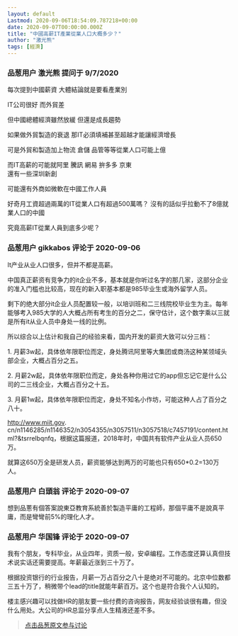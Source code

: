 ```yaml
---
layout: default
Lastmod: 2020-09-06T18:54:09.787218+00:00
date: 2020-09-07T00:00:00.000Z
title: "中國高薪IT產業從業人口大概多少？"
author: "激光熊"
tags: [經濟]
---
```



### 品葱用户 **激光熊** 提问于 9/7/2020
    
每次提到中國薪資 大體結論就是要看產業別  
  
IT公司很好 而外貿差  
  
但中國總體經濟雖然放緩 但還是成長趨勢  
  
如果做外貿製造的衰退 那IT必須填補甚至超越才能讓經濟增長  
  
可是外貿和製造加上物流 倉儲 品管等等從業人口可能上億  
  
而IT高薪的可能就阿里 騰訊 網易 拚多多 京東  
還有一些深圳新創  
  
可能還有外商如微軟在中國工作人員  
  
好奇月工資超過兩萬的IT從業人口有超過500萬嗎？ 沒有的話似乎拉動不了8億就業人口的中國  
  
究竟高薪IT從業人員到底多少呢？
    
                

### 品葱用户 **gikkabos** 评论于 2020-09-06
        
It产业从业人口很多，但并不都是高薪。  
  
中国真正薪资有竞争力的it企业不多，基本就是你听过名字的那几家，这部分企业的准入门槛也比较高，现在的新入职基本都是985毕业生或海外留学人员。  
  
剩下的绝大部分it企业人员配置较一般，以培训班和二三线院校毕业生为主。每年能够考入985大学的人大概占所有考生的百分之二，保守估计，这个数字乘以三就是所有it从业人员中身处一线的比例。  
  
所以综合以上估计和我自己的经验来看，国内开发的薪资大致可以分三档：  
  
1\. 月薪3w起，具体依年限职位而定，身处腾讯阿里等大集团或商汤这种某领域头部企业，大概占百分之五。  
  
2\. 月薪2w起，具体依年限职位而定，身处各种你用过它的app但忘记它是什么公司的二三线企业，大概占百分之十五。  
  
3\. 月薪1w起，具体依年限职位而定，身处不知名小作坊，可能这种人占了百分之八十。  
  
http://www.miit.gov. cn/n1146285/n1146352/n3054355/n3057511/n3057518/c7457191/content.html?&tsrrelbqnfq，根据这篇报道，2018年时，中国共有软件产业从业人员650万。  
  
就算这650万全是研发人员，薪资能够达到两万的可能也只有650\*0.2=130万人。
        
                

### 品葱用户 **白頭翁** 评论于 2020-09-07
        
想到品蔥有個答案說東亞教育系統善於製造平庸的工程師，那個平庸不是說真平庸，而是彎彎前5%的理化人才。
        
                

### 品葱用户 **华国锋** 评论于 2020-09-07
        
我有个朋友，专科毕业，从业四年，资质一般，安卓编程。工作态度还算认真但技术说实话还需要提高。年薪最近涨到三十万了。  
  
根据投资银行的行业报告，月薪一万占百分之八十是绝对不可能的。北京中位数都三五十万了，稍微带个lead的title就能年薪百万。这个也是符合我个人认知的。  
  
楼主感兴趣可以找做HR的朋友要一些付费的咨询报告，网友经验谈很有趣，但没什么用处。大公司的HR总监分享点人生精液还差不多。
        
                





> [点击品葱原文参与讨论](https://pincong.rocks/question/30686)


